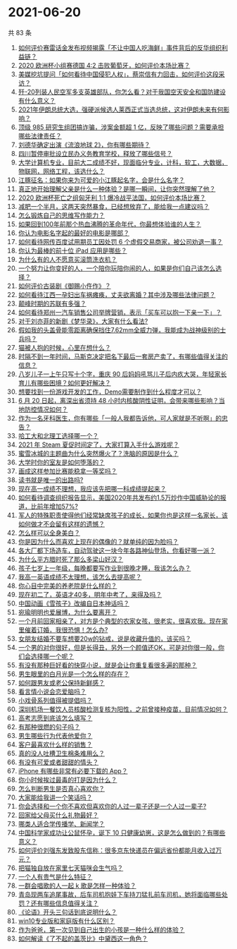 # 2021-06-20

共 83 条

<!-- BEGIN -->
<!-- 最后更新时间 Sun Jun 20 2021 10:38:12 GMT+0800 (China Standard Time) -->

1. [如何评价赛雷话金发布视频揭露「不让中国人吃海鲜」事件背后的反华组织利益链？](https://www.zhihu.com/question/465827983)
2. [2020 欧洲杯小组赛德国 4:2 击败葡萄牙，如何评价本场比赛？](https://www.zhihu.com/question/466062228)
3. [美媒挖坑提问「如何看待中国侵犯人权」，蔡崇信有力回击，如何评价这段采访？](https://www.zhihu.com/question/465932695)
4. [歼-20列装人民空军多支英雄部队，你怎么看？对于我国空天安全和国防建设有什么意义？](https://www.zhihu.com/question/465781827)
5. [2021年伊朗总统大选，强硬派候选人莱西正式当选总统，这对伊朗未来有何影响？](https://www.zhihu.com/question/465948308)
6. [顶级 985 研究生组团搞诈骗，涉案金额超 1
   亿，反映了哪些问题？需要承担哪些法律责任？](https://www.zhihu.com/question/465557339)
7. [刘德华确定出演《流浪地球 2》，你有哪些期待？](https://www.zhihu.com/question/465932631)
8. [四川暂停审批设立民办义务教育学校，释放了哪些信号？](https://www.zhihu.com/question/465529577)
9. [大学计算机专业，目前大二成绩不好，现面临分专业，计科，软工，大数据，物联网，网络工程，该选什么？](https://www.zhihu.com/question/461632323)
10. [江豚征名：如果你来为可爱的小江豚起名字，会是什么名字？](https://www.zhihu.com/question/465558759)
11. [真正地开始理解父亲是什么一种体验？是哪一瞬间，让你突然理解了他？](https://www.zhihu.com/question/47606616)
12. [2020 欧洲杯死亡之组匈牙利 1:1
    爆冷战平法国，如何评价本场比赛？](https://www.zhihu.com/question/465967890)
13. [减肥一个半月，这两天突然暴食，已经想放弃了，能给我一点建议吗？](https://www.zhihu.com/question/460226695)
14. [怎么锻炼自己的思维写作能力？](https://www.zhihu.com/question/454559985)
15. [如果回到100年前那个热血沸腾的革命年代，你最想体验谁的人生？](https://www.zhihu.com/question/460118166)
16. [你认为电影名字起的最好的电影是哪部？](https://www.zhihu.com/question/464066501)
17. [如何看待网传百度试用期员工因处罚 6
    个虚假交易商家，被公司劝退一事？](https://www.zhihu.com/question/465745130)
18. [你认为最棒的前十位 iPad 应用是哪些？](https://www.zhihu.com/question/34453138)
19. [为什么有的人不愿意买滚筒洗衣机？](https://www.zhihu.com/question/393287010)
20. [一个努力让你变好的人，一个陪你玩陪你闹的人，如果是你们自己该怎么选择？](https://www.zhihu.com/question/464726557)
21. [如何评价古装剧《御赐小仵作》？](https://www.zhihu.com/question/457117887)
22. [如何看待江西一孕妇出车祸瘫痪，丈夫欲离婚？其中涉及哪些法律问题？](https://www.zhihu.com/question/465900205)
23. [颠峰时期的苏联有多强？](https://www.zhihu.com/question/35905985)
24. [如何看待郑州一汽车销售公司举牌营销，表示「买车可以抱一下亲一下」？](https://www.zhihu.com/question/465898157)
25. [对于刘亦菲的新剧《梦华录》，大家有什么看法?](https://www.zhihu.com/question/463716425)
26. [假如我的头盖骨能零距离确保挡住7.62mm全威力弹，我能成为战神级别的士兵吗？](https://www.zhihu.com/question/444459120)
27. [猫被人抱的时候，心里在想什么？](https://www.zhihu.com/question/463390158)
28. [时隔不到一年时间，马斯克决定把名下最后一套房产卖了，有哪些值得关注的信息？](https://www.zhihu.com/question/465124442)
29. [八岁儿子一上午只写十个字，重庆 90
    后妈妈吼骂儿子后内疚大哭，年轻家长育儿有哪些困境？如何更好解决？](https://www.zhihu.com/question/465723069)
30. [想要找到一份游戏开发的工作，Demo需要制作到什么程度才可以？](https://www.zhihu.com/question/458749690)
31. [6 月 20 日起，离深出省须持 48
    小时内核酸阴性证明，会带来哪些影响？当地防控情况如何？](https://www.zhihu.com/question/466006647)
32. [作为一名牙科医生，你有哪些「一般人我都告诉他，可人家就是不听啊」的忠告？](https://www.zhihu.com/question/56477060)
33. [哈工大和北理工选择哪一个？](https://www.zhihu.com/question/329076452)
34. [2021 年 Steam 夏促时间定了，大家打算入手什么游戏呢？](https://www.zhihu.com/question/456973633)
35. [蜜雪冰城的主题曲为什么突然爆火了？洗脑的原因是什么？](https://www.zhihu.com/question/464996660)
36. [大学时你的室友是如何堕落的？](https://www.zhihu.com/question/351402740)
37. [画成这样参加比赛能稳拿一等奖吗？](https://www.zhihu.com/question/460339045)
38. [读书就是唯一的出路吗?](https://www.zhihu.com/question/461143396)
39. [现在高一成绩不理想，我应该先把哪一科成绩提起来？](https://www.zhihu.com/question/460555751)
40. [如何看待调查组织报告显示，美国2020年共发布约1.5万炒作中国威胁论的报道，比前年增加57%?](https://www.zhihu.com/question/465877952)
41. [军人的特殊职责使得他们经常缺席孩子的成长，如果你也是这样一名家长，该如何做才不会留有这样的遗憾？](https://www.zhihu.com/question/462405175)
42. [怎么样可以全身美白？](https://www.zhihu.com/question/24969320)
43. [你是因为什么而喜欢上现在的偶像的？就单纯的因为脸吗？](https://www.zhihu.com/question/457095758)
44. [各大厂都下场造车，自动驾驶这一块今年各路神仙登场，你看好哪一派？](https://www.zhihu.com/question/449638288)
45. [为什么平方腊时死了那么多梁山好汉？](https://www.zhihu.com/question/459476694)
46. [孩子七岁上一年级，每晚都要写作业到很晚才睡，我该怎么办？](https://www.zhihu.com/question/453264257)
47. [我高一英语成绩不太理想，该怎么去提高呢？](https://www.zhihu.com/question/463008113)
48. [你心目中完美的养老院是什么样的？](https://www.zhihu.com/question/403290284)
49. [现在初二了，英语才40多，明年中考了，来得及吗？](https://www.zhihu.com/question/463442997)
50. [中国动画《雪孩子》改编自日本神话吗？](https://www.zhihu.com/question/465234646)
51. [宛瑜明明也爱展博，为什么要离开？](https://www.zhihu.com/question/443423809)
52. [一个月前回家相亲了，对方是个典型的农家女孩，很老实，很喜欢我。现在家里催着订婚，我很恐惧！怎么办?](https://www.zhihu.com/question/465677410)
53. [女朋友结婚不要车想要20w的钻戒，说是收藏升值的，该买吗？](https://www.zhihu.com/question/460481721)
54. [一个男的对你很好，但是长得丑，另外一个颜值还OK，可是对你很一般，你们会选择哪一个呢？](https://www.zhihu.com/question/463039719)
55. [有没有那种巨好看的快穿小说，就是会让你重复看很多遍的那种？](https://www.zhihu.com/question/384160568)
56. [男生眼里的白月光是一个怎么样的存在？](https://www.zhihu.com/question/277228908)
57. [如何跟男友或老公保持新鲜感？](https://www.zhihu.com/question/323121337)
58. [看言情小说会恋爱脑吗？](https://www.zhihu.com/question/459727415)
59. [小戏骨系列值得被提倡吗？](https://www.zhihu.com/question/354286546)
60. [深圳机场一餐饮人员核酸检测复核为阳性，之前曾接种疫苗，目前情况如何？](https://www.zhihu.com/question/465742318)
61. [高考志愿到底该怎么填写？](https://www.zhihu.com/question/409122324)
62. [有那种很燃的句子吗？](https://www.zhihu.com/question/457916101)
63. [男生哪些行为代表他爱你？](https://www.zhihu.com/question/460665781)
64. [客户最喜欢什么样的销售？](https://www.zhihu.com/question/379701960)
65. [真的没人吐槽卫生棉条难用么？](https://www.zhihu.com/question/300142490)
66. [有没有可爱或者甜甜的情头？](https://www.zhihu.com/question/391413854)
67. [iPhone 有哪些非常有必要下载的 App？](https://www.zhihu.com/question/28306141)
68. [你小时候挨过最毒的打是因为什么？](https://www.zhihu.com/question/387847644)
69. [怎么判断男生是否真心喜欢你？](https://www.zhihu.com/question/431695365)
70. [大家能给我讲一个笑话吗？](https://www.zhihu.com/question/464776360)
71. [你会选择和一个你不喜欢但喜欢你的人过一辈子还是一个人过一辈子?](https://www.zhihu.com/question/461105913)
72. [回家给父母买什么礼物最好？](https://www.zhihu.com/question/19553791)
73. [哪类人适合学传播学、新闻学？](https://www.zhihu.com/question/358819557)
74. [中国科学家成功让公鼠怀孕，诞下 10
    只健康幼崽，这是怎么做到的？有哪些意义？](https://www.zhihu.com/question/465862552)
75. [如何评价刘强东发致股东信称：很多京东快递员在偏远省份都能月收入过万元？](https://www.zhihu.com/question/465738678)
76. [把猫独自放在家里七天猫咪会生气吗？](https://www.zhihu.com/question/297157565)
77. [一个人有贵气是什么特征？](https://www.zhihu.com/question/61071183)
78. [一群会唱歌的人一起 k 歌是怎样一种体验？](https://www.zhihu.com/question/34563032)
79. [青岛现两车追尾事故，后车司机抱娃下车持刀猛扎前车司机，她将面临哪些处罚？还有哪些信息值得关注？](https://www.zhihu.com/question/465539331)
80. [《论语》开头三句话到底说明什么？](https://www.zhihu.com/question/458542584)
81. [win10专业版和家庭版有什么区别？](https://www.zhihu.com/question/51633999)
82. [作为爸爸，第一次见到自己出生的小孩是一种什么样的体验？](https://www.zhihu.com/question/352453251)
83. [如何解读《了不起的盖茨比》中黛西这一角色？](https://www.zhihu.com/question/464349748)

<!-- END -->
